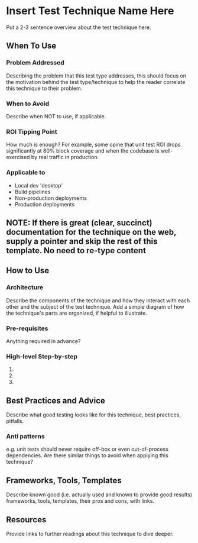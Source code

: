 # Insert Test Technique Name Here

Put a 2-3 sentence overview about the test technique here.

## When To Use

### Problem Addressed

Describing the problem that this test type addresses, this should focus on the motivation behind the test type/technique to help the reader correlate this technique to their problem.

### When to Avoid

Describe when NOT to use, if applicable.

### ROI Tipping Point

How much is enough?  For example, some opine that unit test ROI drops significantly at 80% block coverage and when the codebase is well-exercised by real traffic in production.

### Applicable to

- Local dev 'desktop'
- Build pipelines
- Non-production deployments
- Production deployments

## NOTE: If there is great (clear, succinct) documentation for the technique on the web, supply a pointer and skip the rest of this template.  No need to re-type content

## How to Use

### Architecture

Describe the components of the technique and how they interact with each other and the subject of the test technique.  Add a simple diagram of how the technique's parts are organized, if helpful to illustrate.

### Pre-requisites

Anything required in advance?

### High-level Step-by-step

1.
1.
1.

## Best Practices and Advice

Describe what good testing looks like for this technique, best practices, pitfalls.

### Anti patterns

e.g. unit tests should never require off-box or even out-of-process dependencies.  Are there similar things to avoid when applying this technique?

## Frameworks, Tools, Templates

Describe known good (i.e. actually used and known to provide good results) frameworks, tools, templates, their pros and cons, with links.

## Resources

Provide links to further readings about this technique to dive deeper.
